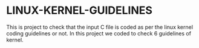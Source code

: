 # LINUX-KERNEL-GUIDELINES
This is project to check that the input C file is coded as per the linux kernel coding guidelines or not. In this project we coded to check 6 guidelines of kernel.

